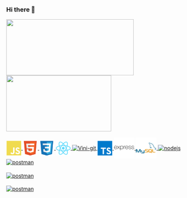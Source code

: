 ### Hi there 👋
 
 <div>
  <a href="https://github.com/viniciuscicone">
 <img height="150em"  width="340em" align="center" src="https://github-readme-stats-sigma-five.vercel.app/api?username=viniciuscicone&show_icons=true&theme=react&include_all_commits=true&count_private=true"/>
  <img height="150em" width="280em" align="center" src="https://github-readme-stats-sigma-five.vercel.app/api/top-langs/?username=viniciuscicone&layout=compact&langs_count=7&theme=react" />
</div>
  
<div style="display: inline_block"><br>
  <img align="center" alt="Vini-Js" height="40" width="40" src="https://raw.githubusercontent.com/devicons/devicon/master/icons/javascript/javascript-plain.svg">  
  <img align="center" alt="Vini-HTML" height="40" width="40" src="https://raw.githubusercontent.com/devicons/devicon/master/icons/html5/html5-original.svg">
  <img align="center" alt="Vini-CSS" height="40" width="40" src="https://raw.githubusercontent.com/devicons/devicon/master/icons/css3/css3-original.svg">
 
 
   <a href="https://reactjs.org/" target="_blank" rel="noreferrer">
  <img align="center" alt="Vini-React" height="40" width="40" src="https://raw.githubusercontent.com/devicons/devicon/master/icons/react/react-original.svg">
 
 

   <a href="https://git-scm.com/" target="_blank" rel="noreferrer">
  <img align="center" alt="Vini-git" width="40" height="40" src="https://www.vectorlogo.zone/logos/git-scm/git-scm-icon.svg" alt="git" />
 
 
 
  <a href="https://www.typescriptlang.org/" target="_blank" rel="noreferrer">
  <img align="center" alt="typescript" height="40" width="40" src="https://raw.githubusercontent.com/devicons/devicon/master/icons/typescript/typescript-plain.svg">
 
 
 <a href="https://expressjs.com/pt-br/" target="_blank" rel="noreferrer">
  <img align="center" background-color="white" src="https://raw.githubusercontent.com/devicons/devicon/master/icons/express/express-original-wordmark.svg" alt="express" width="55" height="55"/>

  
  
  <a href="https://www.mysql.com/" target="_blank" rel="noreferrer">
 <img align="center" src="https://raw.githubusercontent.com/devicons/devicon/master/icons/mysql/mysql-original-wordmark.svg" alt="mysql" width="55" height="55"/> </a>
 
 <a href="https://nodejs.org/en/" target="_blank" rel="noreferrer">
  <img align="center" alt="nodejs" height="40" width="40" src="https://cdn.worldvectorlogo.com/logos/nodejs-icon.svg">
  
 <a href="https://postman.com" target="_blank" rel="noreferrer">
 <img align="center"src="https://www.vectorlogo.zone/logos/getpostman/getpostman-icon.svg" alt="postman" width="40" height="40"/>
<br>
<br>
 <a href="https://www.java.com/pt-BR/" target="_blank" rel="noreferrer">
 <img align="center"src="https://www.vectorlogo.zone/logos/java/java-ar21.svg" alt="postman" width="90" height="40"/>



<br>
<br>
<a href="https://www.linkedin.com/in/vinicius-cicone-barbosa-8673a9147/" target="_blank" rel="noreferrer">
 <img align="center"src="https://www.vectorlogo.zone/logos/linkedin/linkedin-ar21.svg" alt="postman" width="60" height="40"/>
   
